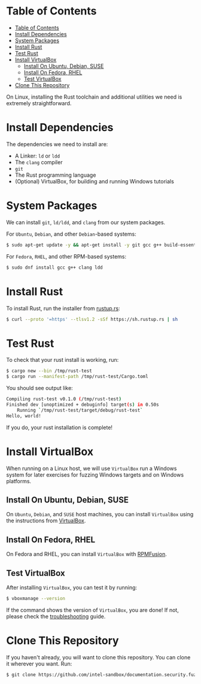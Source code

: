 # Table of Contents

- [Table of Contents](#table-of-contents)
- [Install Dependencies](#install-dependencies)
- [System Packages](#system-packages)
- [Install Rust](#install-rust)
- [Test Rust](#test-rust)
- [Install VirtualBox](#install-virtualbox)
  - [Install On Ubuntu, Debian, SUSE](#install-on-ubuntu-debian-suse)
  - [Install On Fedora, RHEL](#install-on-fedora-rhel)
  - [Test VirtualBox](#test-virtualbox)
- [Clone This Repository](#clone-this-repository)


On Linux, installing the Rust toolchain and additional utilities we need is extremely
straightforward.

# Install Dependencies

The dependencies we need to install are:

- A Linker: `ld` or `ldd`
- The `clang` compiler
- `git`
- The Rust programming language
- (Optional) VirtualBox, for building and running Windows tutorials

#  System Packages

We can install `git`, `ld/ldd`, and `clang` from our system packages.

For `Ubuntu`, `Debian`, and other `Debian`-based systems:

```sh
$ sudo apt-get update -y && apt-get install -y git gcc g++ build-essential clang
```

For `Fedora`, `RHEL`, and other RPM-based systems:

```sh
$ sudo dnf install gcc g++ clang ldd
```

# Install Rust

To install Rust, run the installer from [rustup.rs](https://rustup.rs):

```sh
$ curl --proto '=https' --tlsv1.2 -sSf https://sh.rustup.rs | sh
```

# Test Rust

To check that your rust install is working, run:

```sh
$ cargo new --bin /tmp/rust-test
$ cargo run --manifest-path /tmp/rust-test/Cargo.toml
```

You should see output like:

```sh
Compiling rust-test v0.1.0 (/tmp/rust-test)
Finished dev [unoptimized + debuginfo] target(s) in 0.50s
    Running `/tmp/rust-test/target/debug/rust-test`
Hello, world!
```

If you do, your rust installation is complete!

# Install VirtualBox

When running on a Linux host, we will use `VirtualBox` run a Windows system for later
exercises for fuzzing Windows targets and on Windows platforms.

## Install On Ubuntu, Debian, SUSE

On `Ubuntu`, `Debian`, and `SUSE` host machines, you can install `VirtualBox` using the
instructions from [VirtualBox](https://www.virtualbox.org/wiki/Linux_Downloads).

## Install On Fedora, RHEL

On Fedora and RHEL, you can install `VirtualBox` with
[RPMFusion](https://rpmfusion.org/Howto/VirtualBox#Quick_install).

## Test VirtualBox

After installing `VirtualBox`, you can test it by running:

```sh
$ vboxmanage --version
```

If the command shows the version of `VirtualBox`, you are done! If not, please check the
[troubleshooting](./Troubleshooting.md) guide.

# Clone This Repository

If you haven't already, you will want to clone this repository. You can clone it
wherever you want. Run:

```sh
$ git clone https://github.com/intel-sandbox/documentation.security.fuzzing.libafl
```